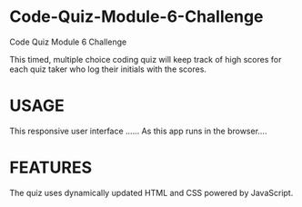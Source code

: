 # Code-Quiz-Module-6-Challenge
Code Quiz Module 6 Challenge

This timed, multiple choice coding quiz will keep track of high scores for each quiz taker who log their initials with the scores. 

# USAGE 
This responsive user interface ......   As this app runs in the browser....

# FEATURES

The quiz uses dynamically updated HTML and CSS powered by JavaScript.



